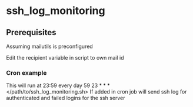 # ssh_log_monitoring

## Prerequisites
Assuming mailutils is preconfigured

Edit the recipient variable in script to own mail id



### Cron example

This will run at 23:59 every day
59 23 * * * </path/to/ssh_log_monitoring.sh>
If added in cron job will send ssh log for authenticated and failed logins for the ssh server
